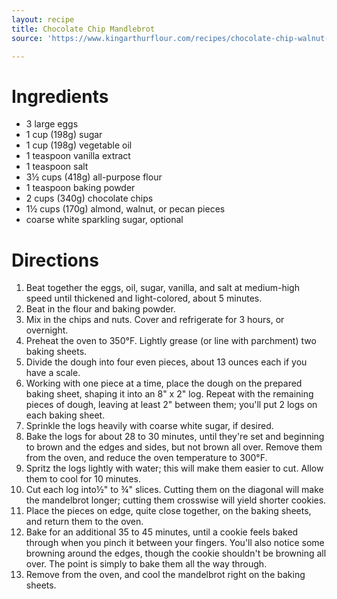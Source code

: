 ```yaml
---
layout: recipe
title: Chocolate Chip Mandlebrot
source: 'https://www.kingarthurflour.com/recipes/chocolate-chip-walnut-mandelbrot-recipe'

---
```


# Ingredients

- 3 large eggs
- 1 cup (198g) sugar
- 1 cup (198g) vegetable oil
- 1 teaspoon vanilla extract
- 1 teaspoon salt
- 3½ cups (418g) all-purpose flour
- 1 teaspoon baking powder
- 2 cups (340g) chocolate chips
- 1½ cups (170g) almond, walnut, or pecan pieces
- coarse white sparkling sugar, optional

# Directions

1. Beat together the eggs, oil, sugar, vanilla, and salt at medium-high speed until thickened and light-colored, about 5 minutes.
2. Beat in the flour and baking powder.
3. Mix in the chips and nuts. Cover and refrigerate for 3 hours, or overnight.
4. Preheat the oven to 350°F. Lightly grease (or line with parchment) two baking sheets.
5. Divide the dough into four even pieces, about 13 ounces each if you have a scale.
6. Working with one piece at a time, place the dough on the prepared baking sheet, shaping it into an 8" x 2" log. Repeat with the remaining pieces of dough, leaving at least 2" between them; you'll put 2 logs on each baking sheet.
7. Sprinkle the logs heavily with coarse white sugar, if desired.
8. Bake the logs for about 28 to 30 minutes, until they're set and beginning to brown and the edges and sides, but not brown all over. Remove them from the oven, and reduce the oven temperature to 300°F.
9. Spritz the logs lightly with water; this will make them easier to cut. Allow them to cool for 10 minutes.
10. Cut each log into½" to ¾" slices. Cutting them on the diagonal will make the mandelbrot longer; cutting them crosswise will yield shorter cookies.
11. Place the pieces on edge, quite close together, on the baking sheets, and return them to the oven.
12. Bake for an additional 35 to 45 minutes, until a cookie feels baked through when you pinch it between your fingers. You'll also notice some browning around the edges, though the cookie shouldn't be browning all over. The point is simply to bake them all the way through.
13. Remove from the oven, and cool the mandelbrot right on the baking sheets.